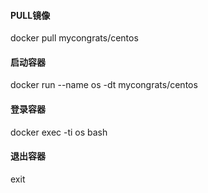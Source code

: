 #### PULL镜像
docker pull mycongrats/centos
#### 启动容器
docker run --name os -dt mycongrats/centos
#### 登录容器
docker exec -ti os bash
#### 退出容器
exit

